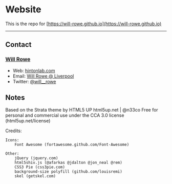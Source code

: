 # Website
This is the repo for [https://will-rowe.github.io](https://will-rowe.github.io)

-----------


## Contact
### [Will Rowe](https://github.com/will-rowe)

* Web: [hintonlab.com](http://www.hintonlab.com)
* Email: [Will Rowe @ Liverpool](will.rowe@liverpool.ac.uk)
* Twitter: [@will__rowe](https://twitter.com/will__rowe)


## Notes

Based on the Strata theme by HTML5 UP
html5up.net | @n33co
Free for personal and commercial use under the CCA 3.0 license (html5up.net/license)

Credits:

	Icons:
		Font Awesome (fortawesome.github.com/Font-Awesome)

	Other:
		jQuery (jquery.com)
		html5shiv.js (@afarkas @jdalton @jon_neal @rem)
		CSS3 Pie (css3pie.com)
		background-size polyfill (github.com/louisremi)
		skel (getskel.com)
